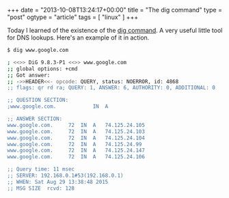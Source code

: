 +++
date = "2013-10-08T13:24:17+00:00"
title = "The dig command"
type = "post"
ogtype = "article"
tags = [ "linux" ]
+++

Today I learned of the existence of the [dig command](http://linux.die.net/man/1/dig). A very useful little tool for DNS lookups. Here's an example of it in action.

```bash
$ dig www.google.com

; <<>> DiG 9.8.3-P1 <<>> www.google.com
;; global options: +cmd
;; Got answer:
;; ->>HEADER<<- opcode: QUERY, status: NOERROR, id: 4868
;; flags: qr rd ra; QUERY: 1, ANSWER: 6, AUTHORITY: 0, ADDITIONAL: 0

;; QUESTION SECTION:
;www.google.com.			IN	A

;; ANSWER SECTION:
www.google.com.		72	IN	A	74.125.24.105
www.google.com.		72	IN	A	74.125.24.103
www.google.com.		72	IN	A	74.125.24.104
www.google.com.		72	IN	A	74.125.24.99
www.google.com.		72	IN	A	74.125.24.147
www.google.com.		72	IN	A	74.125.24.106

;; Query time: 11 msec
;; SERVER: 192.168.0.1#53(192.168.0.1)
;; WHEN: Sat Aug 29 13:38:48 2015
;; MSG SIZE  rcvd: 128
```
